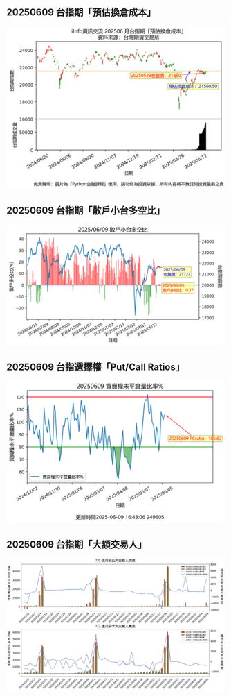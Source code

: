 ## 20250609 台指期「預估換倉成本」
![](images/txfcost.png)

## 20250609 台指期「散戶小台多空比」
![](images/bbiri.png)

## 20250609 台指選擇權「Put/Call Ratios」
![](images/pcratio.png)

## 20250609 台指期「大額交易人」
![](images/blocktrade.png)

